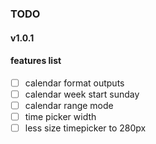 ### TODO

#### v1.0.1

#### features list

- [ ] calendar format outputs
- [ ] calendar week start sunday
- [ ] calendar range mode
- [ ] time picker width
- [ ] less size timepicker to 280px